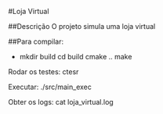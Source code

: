 #Loja Virtual

##Descrição
O projeto simula uma loja virtual

##Para compilar: 
- mkdir build
  cd build
  cmake ..
  make

Rodar os testes:
  ctesr

Executar:
  ./src/main_exec

Obter os logs:
  cat loja_virtual.log

